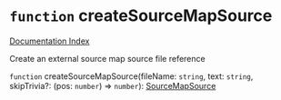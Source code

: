 # `function` createSourceMapSource

[Documentation Index](../README.md)

Create an external source map source file reference

`function` createSourceMapSource(fileName: `string`, text: `string`, skipTrivia?: (pos: `number`) => `number`): [SourceMapSource](../interface.SourceMapSource/README.md)